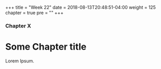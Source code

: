 +++
title = "Week 22"
date = 2018-08-13T20:48:51-04:00
weight = 125
chapter = true
pre = "<b></b>"
+++

### Chapter X

# Some Chapter title

Lorem Ipsum.